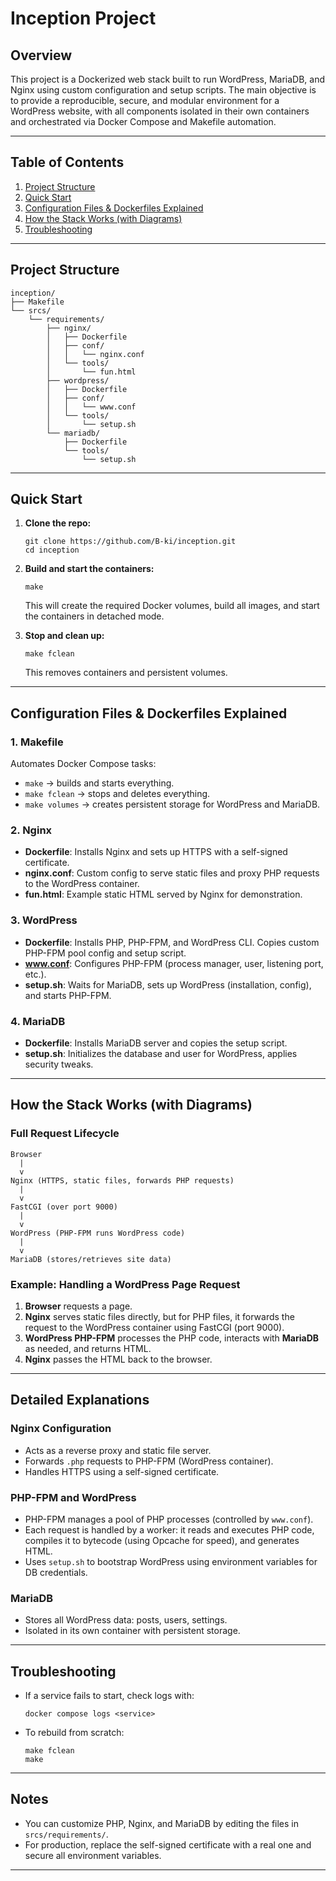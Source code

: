 # Inception Project

## Overview

This project is a Dockerized web stack built to run WordPress, MariaDB, and Nginx using custom configuration and setup scripts. The main objective is to provide a reproducible, secure, and modular environment for a WordPress website, with all components isolated in their own containers and orchestrated via Docker Compose and Makefile automation.

---

## Table of Contents

1. [Project Structure](#project-structure)
2. [Quick Start](#quick-start)
3. [Configuration Files & Dockerfiles Explained](#configuration-files--dockerfiles-explained)
4. [How the Stack Works (with Diagrams)](#how-the-stack-works-with-diagrams)
5. [Troubleshooting](#troubleshooting)

---

## Project Structure

```
inception/
├── Makefile
└── srcs/
    └── requirements/
        ├── nginx/
        │   ├── Dockerfile
        │   ├── conf/
        │   │   └── nginx.conf
        │   └── tools/
        │       └── fun.html
        ├── wordpress/
        │   ├── Dockerfile
        │   ├── conf/
        │   │   └── www.conf
        │   └── tools/
        │       └── setup.sh
        └── mariadb/
            ├── Dockerfile
            └── tools/
                └── setup.sh
```

---

## Quick Start

1. **Clone the repo:**
   ```
   git clone https://github.com/B-ki/inception.git
   cd inception
   ```

2. **Build and start the containers:**
   ```
   make
   ```
   This will create the required Docker volumes, build all images, and start the containers in detached mode.

3. **Stop and clean up:**
   ```
   make fclean
   ```
   This removes containers and persistent volumes.

---

## Configuration Files & Dockerfiles Explained

### 1. Makefile

Automates Docker Compose tasks:
- `make` → builds and starts everything.
- `make fclean` → stops and deletes everything.
- `make volumes` → creates persistent storage for WordPress and MariaDB.

### 2. Nginx

- **Dockerfile**: Installs Nginx and sets up HTTPS with a self-signed certificate.
- **nginx.conf**: Custom config to serve static files and proxy PHP requests to the WordPress container.
- **fun.html**: Example static HTML served by Nginx for demonstration.

### 3. WordPress

- **Dockerfile**: Installs PHP, PHP-FPM, and WordPress CLI. Copies custom PHP-FPM pool config and setup script.
- **www.conf**: Configures PHP-FPM (process manager, user, listening port, etc.).
- **setup.sh**: Waits for MariaDB, sets up WordPress (installation, config), and starts PHP-FPM.

### 4. MariaDB

- **Dockerfile**: Installs MariaDB server and copies the setup script.
- **setup.sh**: Initializes the database and user for WordPress, applies security tweaks.

---

## How the Stack Works (with Diagrams)

### Full Request Lifecycle

```text
Browser
  |
  v
Nginx (HTTPS, static files, forwards PHP requests)
  |
  v
FastCGI (over port 9000)
  |
  v
WordPress (PHP-FPM runs WordPress code)
  |
  v
MariaDB (stores/retrieves site data)
```

### Example: Handling a WordPress Page Request

1. **Browser** requests a page.
2. **Nginx** serves static files directly, but for PHP files, it forwards the request to the WordPress container using FastCGI (port 9000).
3. **WordPress PHP-FPM** processes the PHP code, interacts with **MariaDB** as needed, and returns HTML.
4. **Nginx** passes the HTML back to the browser.

---

## Detailed Explanations 

### Nginx Configuration

- Acts as a reverse proxy and static file server.
- Forwards `.php` requests to PHP-FPM (WordPress container).
- Handles HTTPS using a self-signed certificate.

### PHP-FPM and WordPress

- PHP-FPM manages a pool of PHP processes (controlled by `www.conf`).
- Each request is handled by a worker: it reads and executes PHP code, compiles it to bytecode (using Opcache for speed), and generates HTML.
- Uses `setup.sh` to bootstrap WordPress using environment variables for DB credentials.

### MariaDB

- Stores all WordPress data: posts, users, settings.
- Isolated in its own container with persistent storage.

---

## Troubleshooting

- If a service fails to start, check logs with:
  ```
  docker compose logs <service>
  ```
- To rebuild from scratch:
  ```
  make fclean
  make
  ```

---

## Notes

- You can customize PHP, Nginx, and MariaDB by editing the files in `srcs/requirements/`.
- For production, replace the self-signed certificate with a real one and secure all environment variables.

---
